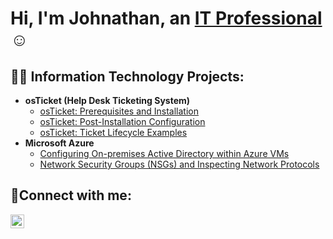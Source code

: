 <h1>Hi, I'm Johnathan, an <a href="www.linkedin.com/in/johnathan-mcmichael-742b14310">IT Professional</a>☺</h1>

<h2>👨‍💻 Information Technology Projects:</h2>

- <b>osTicket (Help Desk Ticketing System)</b>
  - [osTicket: Prerequisites and Installation](https://github.com/JohnathanMcMichael/osticket-prereqs)
  - [osTicket: Post-Installation Configuration](https://github.com/JohnathanMcMichael/post-install-config)
  - [osTicket: Ticket Lifecycle Examples](https://github.com/JohnathanMcMichael/ticket-lifecycle)
- <b>Microsoft Azure</b>
  - [Configuring On-premises Active Directory within Azure VMs](https://github.com/JohnathanMcMichael/configure-ad)
  - [Network Security Groups (NSGs) and Inspecting Network Protocols](https://github.com/JohnathanMcMichael/azure-network-protocols)

<h2>🤳Connect with me:</h2>

[<img align="left" alt="Johnathan | LinkedIn" width="22px" src="https://cdn.jsdelivr.net/npm/simple-icons@v3/icons/linkedin.svg" />][linkedin]


[linkedin]: www.linkedin.com/in/johnathan-mcmichael-742b14310
